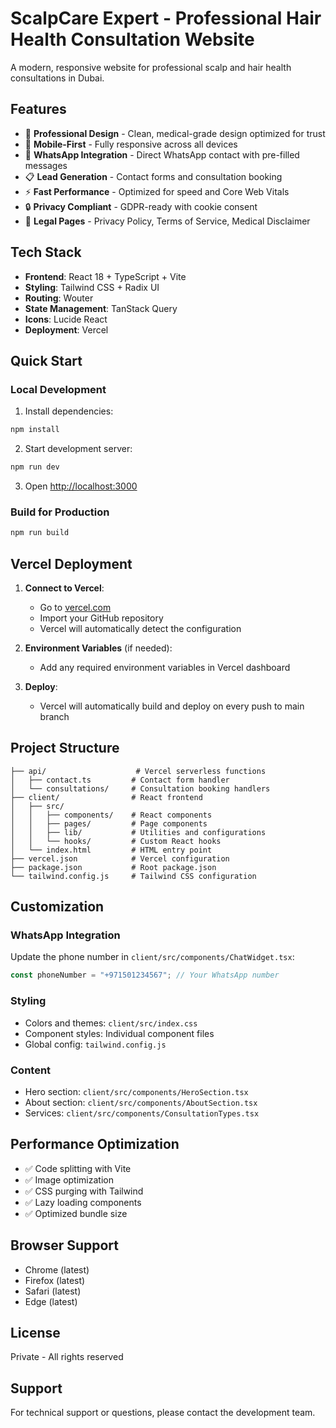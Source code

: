 # ScalpCare Expert - Professional Hair Health Consultation Website

A modern, responsive website for professional scalp and hair health consultations in Dubai.

## Features

- 🏥 **Professional Design** - Clean, medical-grade design optimized for trust
- 📱 **Mobile-First** - Fully responsive across all devices
- 💬 **WhatsApp Integration** - Direct WhatsApp contact with pre-filled messages
- 📋 **Lead Generation** - Contact forms and consultation booking
- ⚡ **Fast Performance** - Optimized for speed and Core Web Vitals
- 🔒 **Privacy Compliant** - GDPR-ready with cookie consent
- 📄 **Legal Pages** - Privacy Policy, Terms of Service, Medical Disclaimer

## Tech Stack

- **Frontend**: React 18 + TypeScript + Vite
- **Styling**: Tailwind CSS + Radix UI
- **Routing**: Wouter
- **State Management**: TanStack Query
- **Icons**: Lucide React
- **Deployment**: Vercel

## Quick Start

### Local Development

1. Install dependencies:
```bash
npm install
```

2. Start development server:
```bash
npm run dev
```

3. Open [http://localhost:3000](http://localhost:3000)

### Build for Production

```bash
npm run build
```

## Vercel Deployment

1. **Connect to Vercel**:
   - Go to [vercel.com](https://vercel.com)
   - Import your GitHub repository
   - Vercel will automatically detect the configuration

2. **Environment Variables** (if needed):
   - Add any required environment variables in Vercel dashboard

3. **Deploy**:
   - Vercel will automatically build and deploy on every push to main branch

## Project Structure

```
├── api/                    # Vercel serverless functions
│   ├── contact.ts         # Contact form handler
│   └── consultations/     # Consultation booking handlers
├── client/                # React frontend
│   ├── src/
│   │   ├── components/    # React components
│   │   ├── pages/         # Page components
│   │   ├── lib/           # Utilities and configurations
│   │   └── hooks/         # Custom React hooks
│   └── index.html         # HTML entry point
├── vercel.json            # Vercel configuration
├── package.json           # Root package.json
└── tailwind.config.js     # Tailwind CSS configuration
```

## Customization

### WhatsApp Integration
Update the phone number in `client/src/components/ChatWidget.tsx`:
```typescript
const phoneNumber = "+971501234567"; // Your WhatsApp number
```

### Styling
- Colors and themes: `client/src/index.css`
- Component styles: Individual component files
- Global config: `tailwind.config.js`

### Content
- Hero section: `client/src/components/HeroSection.tsx`
- About section: `client/src/components/AboutSection.tsx`
- Services: `client/src/components/ConsultationTypes.tsx`

## Performance Optimization

- ✅ Code splitting with Vite
- ✅ Image optimization
- ✅ CSS purging with Tailwind
- ✅ Lazy loading components
- ✅ Optimized bundle size

## Browser Support

- Chrome (latest)
- Firefox (latest)
- Safari (latest)
- Edge (latest)

## License

Private - All rights reserved

## Support

For technical support or questions, please contact the development team.
